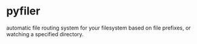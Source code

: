 # pyfiler
automatic file routing system for your filesystem based on file prefixes, or watching a specified directory.
